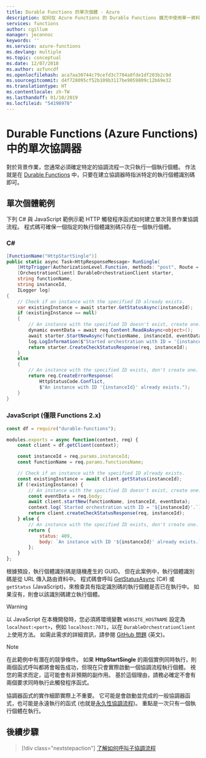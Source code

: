 ```yaml
---
title: Durable Functions 的單次個體 - Azure
description: 如何在 Azure Functions 的 Durable Functions 擴充中使用單一資料庫。
services: functions
author: cgillum
manager: jeconnoc
keywords: ''
ms.service: azure-functions
ms.devlang: multiple
ms.topic: conceptual
ms.date: 12/07/2018
ms.author: azfuncdf
ms.openlocfilehash: aca7aa30744c79cefd3c7704a8fde1df203b2c9d
ms.sourcegitcommit: d4f728095cf52b109b3117be9059809c12b69e32
ms.translationtype: HT
ms.contentlocale: zh-TW
ms.lasthandoff: 01/10/2019
ms.locfileid: "54198978"
---
```

# <a name="singleton-orchestrators-in-durable-functions-azure-functions"></a>Durable Functions (Azure Functions) 中的單次協調器

對於背景作業，您通常必須確定特定的協調流程一次只執行一個執行個體。 作法就是在 [Durable Functions](durable-functions-overview.md) 中，只要在建立協調器時指派特定的執行個體識別碼即可。

## <a name="singleton-example"></a>單次個體範例

下列 C# 與 JavaScript 範例示範 HTTP 觸發程序函式如何建立單次背景作業協調流程。 程式碼可確保一個指定的執行個體識別碼只存在一個執行個體。

### <a name="c"></a>C#

```cs
[FunctionName("HttpStartSingle")]
public static async Task<HttpResponseMessage> RunSingle(
    [HttpTrigger(AuthorizationLevel.Function, methods: "post", Route = "orchestrators/{functionName}/{instanceId}")] HttpRequestMessage req,
    [OrchestrationClient] DurableOrchestrationClient starter,
    string functionName,
    string instanceId,
    ILogger log)
{
    // Check if an instance with the specified ID already exists.
    var existingInstance = await starter.GetStatusAsync(instanceId);
    if (existingInstance == null)
    {
        // An instance with the specified ID doesn't exist, create one.
        dynamic eventData = await req.Content.ReadAsAsync<object>();
        await starter.StartNewAsync(functionName, instanceId, eventData);
        log.LogInformation($"Started orchestration with ID = '{instanceId}'.");
        return starter.CreateCheckStatusResponse(req, instanceId);
    }
    else
    {
        // An instance with the specified ID exists, don't create one.
        return req.CreateErrorResponse(
            HttpStatusCode.Conflict,
            $"An instance with ID '{instanceId}' already exists.");
    }
}
```

### <a name="javascript-functions-2x-only"></a>JavaScript (僅限 Functions 2.x)

```javascript
const df = require("durable-functions");

modules.exports = async function(context, req) {
    const client = df.getClient(context);

    const instanceId = req.params.instanceId;
    const functionName = req.params.functionsName;

    // Check if an instance with the specified ID already exists.
    const existingInstance = await client.getStatus(instanceId);
    if (!existingInstance) {
        // An instance with the specified ID doesn't exist, create one.
        const eventData = req.body;
        await client.startNew(functionName, instanceId, eventData);
        context.log(`Started orchestration with ID = '${instanceId}'.`);
        return client.createCheckStatusResponse(req, instanceId);
    } else {
        // An instance with the specified ID exists, don't create one.
        return {
            status: 409,
            body: `An instance with ID '${instanceId}' already exists.`,
        };
    }
};
```

根據預設，執行個體識別碼是隨機產生的 GUID。 但在此案例中，執行個體識別碼是從 URL 傳入路由資料中。 程式碼會呼叫 [GetStatusAsync](https://azure.github.io/azure-functions-durable-extension/api/Microsoft.Azure.WebJobs.DurableOrchestrationContext.html#Microsoft_Azure_WebJobs_DurableOrchestrationContext_GetStatusAsync_) (C#) 或 `getStatus` (JavaScript)，來檢查具有指定識別碼的執行個體是否已在執行中。 如果沒有，則會以該識別碼建立執行個體。

> [!WARNING]
> 以 JavaScript 在本機開發時，您必須將環境變數 `WEBSITE_HOSTNAME` 設定為 `localhost:<port>`，例如 `localhost:7071`，以在 `DurableOrchestrationClient` 上使用方法。 如需此需求的詳細資訊，請參閱 [GitHub 問題](https://github.com/Azure/azure-functions-durable-js/issues/28) \(英文\)。

> [!NOTE]
> 在此範例中有潛在的競爭條件。 如果 **HttpStartSingle** 的兩個實例同時執行，則兩個函式呼叫都將會報告成功，但現在只會實際啟動一個協調流程執行個體。 視您的需求而定，這可能會有非預期的副作用。 基於這個理由，請務必確定不會有兩個要求同時執行此觸發程序函式。

協調器函式的實作細節實際上不重要。 它可能是會啟動並完成的一般協調器函式，也可能是永遠執行的函式 (也就是[永久性協調流程](durable-functions-eternal-orchestrations.md))。 重點是一次只有一個執行個體在執行。

## <a name="next-steps"></a>後續步驟

> [!div class="nextstepaction"]
> [了解如何呼叫子協調流程](durable-functions-sub-orchestrations.md)
